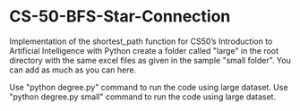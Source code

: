 # CS-50-BFS-Star-Connection
Implementation of the shortest_path function for CS50’s Introduction to Artificial Intelligence with Python
create a folder called "large" in the root directory with the same excel files as given in the sample "small folder". You can add as much as you can here.

Use "python degree.py" command to run the code using large dataset.
Use "python degree.py small" command to run the code using large dataset.
